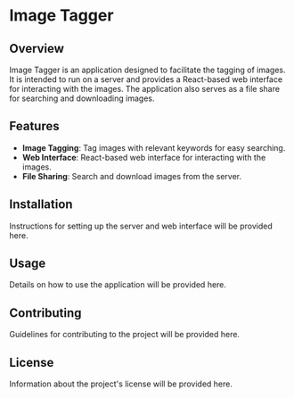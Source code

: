 # Image Tagger

## Overview
Image Tagger is an application designed to facilitate the tagging of images. It is intended to run on a server and provides a React-based web interface for interacting with the images. The application also serves as a file share for searching and downloading images.

## Features
- **Image Tagging**: Tag images with relevant keywords for easy searching.
- **Web Interface**: React-based web interface for interacting with the images.
- **File Sharing**: Search and download images from the server.

## Installation
Instructions for setting up the server and web interface will be provided here.

## Usage
Details on how to use the application will be provided here.

## Contributing
Guidelines for contributing to the project will be provided here.

## License
Information about the project's license will be provided here.